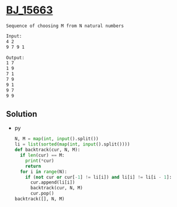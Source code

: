 # [BJ_15663](https://acmicpc.net/problem/15663)

```en
Sequence of choosing M from N natural numbers
```

```txt
Input:
4 2
9 7 9 1

Output:
1 7
1 9
7 1
7 9
9 1
9 7
9 9
```

## Solution

* py

  ```py
  N, M = map(int, input().split())
  li = list(sorted(map(int, input().split())))
  def backtrack(cur, N, M):
    if len(cur) == M:
      print(*cur)
      return
    for i in range(N):
      if (not cur or cur[-1] != li[i]) and li[i] != li[i - 1]:
        cur.append(li[i])
        backtrack(cur, N, M)
        cur.pop()
  backtrack([], N, M)
  ```
